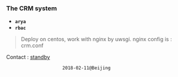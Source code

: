 
### The CRM system
* **`arya`**
* **`rbac`**


> Deploy on centos, work with nginx by uwsgi.
> nginx config is : crm.conf

Contact : [standby](http://www.cnblogs.com/standby/)

                         2018-02-11@Beijing
